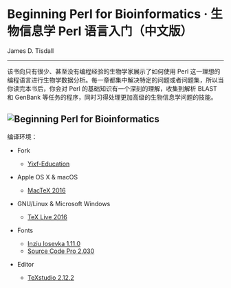 # Beginning Perl for Bioinformatics · 生物信息学 Perl 语言入门（中文版）
James D. Tisdall

---
该书向只有很少、甚至没有编程经验的生物学家展示了如何使用 Perl 这一理想的编程语言进行生物学数据分析。每一章都集中解决特定的问题或者问题集，所以当你读完本书后，你会对 Perl 的基础知识有一个深刻的理解，收集到解析 BLAST 和 GenBank 等任务的程序，同时习得处理更加高级的生物信息学问题的技能。

![Beginning Perl for Bioinformatics](https://github.com/M-Mono/Beginning-Perl-for-Bioinformatics/raw/master/Frontmatter.jpg)
---
编译环境：
+ Fork
  - [Yixf-Education](https://github.com/Yixf-Education/BP4B)


+ Apple OS X & macOS
  - [MacTeX 2016](https://www.tug.org/mactex/)


+ GNU/Linux & Microsoft Windows
  - [TeX Live 2016](https://www.tug.org/texlive/)


+ Fonts
  - [Inziu Iosevka 1.11.0](https://be5invis.github.io/Iosevka/inziu.html)
  - [Source Code Pro 2.030](https://github.com/adobe-fonts/source-code-pro)


+ Editor
  - [TeXstudio 2.12.2](http://texstudio.sourceforge.net/)

